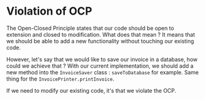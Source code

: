 # Violation of OCP

The Open-Closed Principle states that our code should be open to extension and closed to modification. What does that mean ? It means that we should be able to add a new functionality without touching our existing code.

However, let's say that we would like to save our invoice in a database, how could we achieve that ? With our current implementation, we should add a new method into the `InvoiceSaver` class : `saveToDatabase` for example. Same thing for the `InvoicePrinter.printInvoice`.

If we need to modify our existing code, it's that we violate the OCP.
